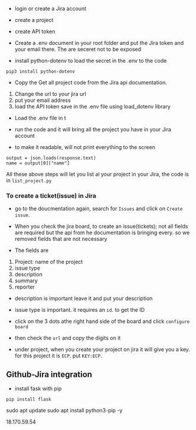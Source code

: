-  login or create a Jira account

- create a project

- create API token 

- Create a .env document in your root folder and put the Jira token and your email there. The are seceret not to be exposed

- install python-dotenv to load the secret in the .env to the code 

```
pip3 install python-dotenv
```

- Copy the Get all project code from the Jira api documentation. 
1. Change the url to your jira url
2. put your email address
3. load the API token save in the .env file using load_dotenv library

- Load the .env file in t

- run the code and it will bring all the project you have in your Jira account 

- to make it readable, will not print everything to the screen

```
output = json.loads(response.text)
name = output[0]["name"]
```

All these above steps will let you list al your project in your Jira, the code is in `list_project.py`

### To create a ticket(issue) in Jira
- go to the doucmentation again, search for `Issues` and click on `Create issue`. 

- When you check the jira board, to create an issue(tickets); not all fields are required but the api from he documentation is bringing every. so we removed fields that are not necessary

- The fields are
1. Project: name of the project
2. issue type
3. description
4. summary
5. reporter 

- description is important leave it and put your description
- issue type is important. it requires an `id`. to get the ID
 - click on the 3 dots athe right hand side of the board and click `configure board`

 - then check the `url` and copy the digits on it

- under project, when you create your project on jira it will give you a key. for this project it is `ECP`. put `KEY:ECP`.

## Github-Jira integration
- install fask with pip
```
pip install flask
```

sudo apt update
sudo apt install python3-pip -y

18.170.59.54
